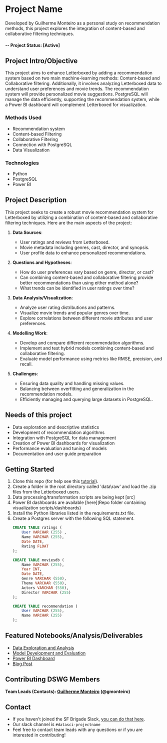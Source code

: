 # Project Name
Developed by Guilherme Monteiro as a personal study on recommendation methods, this project explores the integration of content-based and collaborative filtering techniques.

#### -- Project Status: [Active]

## Project Intro/Objective
This project aims to enhance Letterboxed by adding a recommendation system based on two main machine-learning methods: Content-based and Collaborative filtering. Additionally, it involves analyzing Letterboxed data to understand user preferences and movie trends. The recommendation system will provide personalized movie suggestions. PostgreSQL will manage the data efficiently, supporting the recommendation system, while a Power BI dashboard will complement Letterboxed for visualization.

### Methods Used
* Recommendation system
* Content-based Filtering
* Collaborative Filtering
* Connection with PostgreSQL
* Data Visualization

### Technologies
* Python
* PostgreSQL
* Power BI

## Project Description
This project seeks to create a robust movie recommendation system for Letterboxed by utilizing a combination of content-based and collaborative filtering techniques. Here are the main aspects of the project:

1. **Data Sources**:
   - User ratings and reviews from Letterboxed.
   - Movie metadata including genres, cast, director, and synopsis.
   - User profile data to enhance personalized recommendations.

2. **Questions and Hypotheses**:
   - How do user preferences vary based on genre, director, or cast?
   - Can combining content-based and collaborative filtering provide better recommendations than using either method alone?
   - What trends can be identified in user ratings over time?

3. **Data Analysis/Visualization**:
   - Analyze user rating distributions and patterns.
   - Visualize movie trends and popular genres over time.
   - Explore correlations between different movie attributes and user preferences.

4. **Modelling Work**:
   - Develop and compare different recommendation algorithms.
   - Implement and test hybrid models combining content-based and collaborative filtering.
   - Evaluate model performance using metrics like RMSE, precision, and recall.

5. **Challenges**:
   - Ensuring data quality and handling missing values.
   - Balancing between overfitting and generalization in the recommendation models.
   - Efficiently managing and querying large datasets in PostgreSQL.

## Needs of this project

- Data exploration and descriptive statistics
- Development of recommendation algorithms
- Integration with PostgreSQL for data management
- Creation of Power BI dashboards for visualization
- Performance evaluation and tuning of models
- Documentation and user guide preparation

## Getting Started

1. Clone this repo (for help see this [tutorial](https://help.github.com/articles/cloning-a-repository/)).
2. Create a folder in the root directory called 'data\raw' and load the .zip files from the Letterboxed users.
3. Data processing/transformation scripts are being kept [src\]
4. Power BI dashboards are available [here](Repo folder containing visualization scripts/dashboards)
5. Install the Python libraries listed in the requirements.txt file.
6. Create a Postgres server with the following SQL statement.
    ```sql
    CREATE TABLE ratings (
        User VARCHAR (255) ,
        Name VARCHAR (255),
        Date DATE,
        Rating FLOAT
    );

    CREATE TABLE moviesdb (
        Name VARCHAR (255),
        Year INT,
        Date DATE,
        Genre VARCHAR (550),
        Theme VARCHAR (550),
        Actors VARCHAR (550),
        Director VARCHAR (255)
    );

    CREATE TABLE recommendation (
        User VARCHAR (255),
        Name VARCHAR (255)
    );
    ```

## Featured Notebooks/Analysis/Deliverables
* [Data Exploration and Analysis](link)
* [Model Development and Evaluation](link)
* [Power BI Dashboard](link)
* [Blog Post](link)

## Contributing DSWG Members

**Team Leads (Contacts): [Guilherme Monteiro](https://github.com/guilherme-monteiro) (@gmonteiro)**

## Contact
* If you haven't joined the SF Brigade Slack, [you can do that here](http://c4sf.me/slack).
* Our slack channel is `#datasci-projectname`
* Feel free to contact team leads with any questions or if you are interested in contributing!